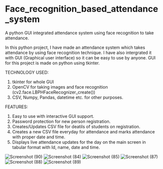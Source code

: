 # Face_recognition_based_attendance_system
A python GUI integrated attendance system using face recognition to take attendance.

In this python project, I have made an attendance system which takes attendance by using face recognition technique. 
I have also intergrated it with GUI (Graphical user interface) so it can be easy to use by anyone. GUI for this project is made on python using tkinter.

TECHNOLOGY USED:
1) tkinter for whole GUI
2) OpenCV for taking images and face recognition (cv2.face.LBPHFaceRecognizer_create())
3) CSV, Numpy, Pandas, datetime etc. for other purposes.

FEATURES:
1) Easy to use with interactive GUI support.
2) Password protection for new person registration.
3) Creates/Updates CSV file for deatils of students on registration.
4) Creates a new CSV file everyday for attendance and marks attendance with proper date and time.
5) Displays live attendance updates for the day on the main screen in tabular format with Id, name, date and time.


![Screenshot (90)](https://user-images.githubusercontent.com/85397500/152008684-6fb5dd72-a8e1-4312-930f-92b3bc03a8d4.png)
![Screenshot (84)](https://user-images.githubusercontent.com/85397500/152008707-d119246e-40f1-4930-9ed3-e99f4244a3ea.png)
![Screenshot (85)](https://user-images.githubusercontent.com/85397500/152008728-fceba847-7c14-42c2-ad5d-c9d9d0aa0036.png)
![Screenshot (87)](https://user-images.githubusercontent.com/85397500/152008746-bee1c40e-a265-48f0-b468-b1d81faeff48.png)
![Screenshot (88)](https://user-images.githubusercontent.com/85397500/152008753-cc5202ce-85c8-4e84-b917-c1f0bf737548.png)
![Screenshot (89)](https://user-images.githubusercontent.com/85397500/152008762-3754bbbe-4142-4733-b151-9f74bf5aaccc.png)

